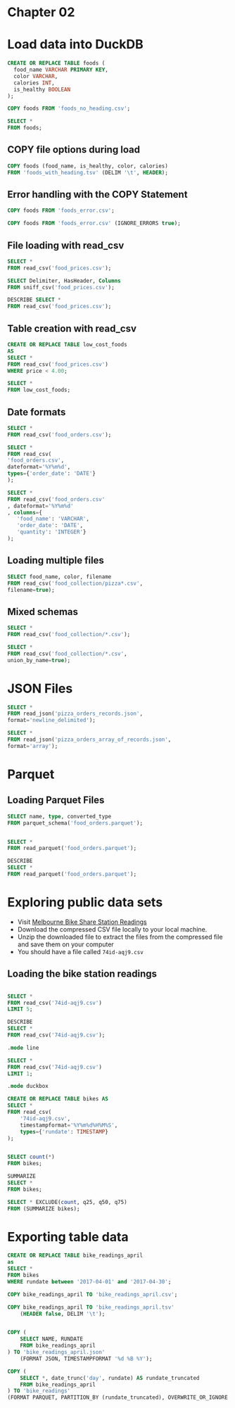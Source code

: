 # Chapter 02

# Load data into DuckDB 


```sql
CREATE OR REPLACE TABLE foods (
  food_name VARCHAR PRIMARY KEY, 
  color VARCHAR,
  calories INT, 
  is_healthy BOOLEAN
);

COPY foods FROM 'foods_no_heading.csv';

SELECT * 
FROM foods;
```

## COPY file options during load

```sql
COPY foods (food_name, is_healthy, color, calories)  
FROM 'foods_with_heading.tsv' (DELIM '\t', HEADER);
```


## Error handling with the COPY Statement

```sql
COPY foods FROM 'foods_error.csv';

COPY foods FROM 'foods_error.csv' (IGNORE_ERRORS true);
```


## File loading with read_csv

```sql
SELECT * 
FROM read_csv('food_prices.csv');

SELECT Delimiter, HasHeader, Columns
FROM sniff_csv('food_prices.csv');

DESCRIBE SELECT * 
FROM read_csv('food_prices.csv');
```

## Table creation with read_csv

```sql
CREATE OR REPLACE TABLE low_cost_foods 
AS
SELECT * 
FROM read_csv('food_prices.csv') 
WHERE price < 4.00;

SELECT * 
FROM low_cost_foods;
```

## Date formats 

```sql
SELECT * 
FROM read_csv('food_orders.csv');

SELECT *
FROM read_csv(
'food_orders.csv',
dateformat='%Y%m%d',
types={'order_date': 'DATE'}
);

SELECT * 
FROM read_csv('food_orders.csv'
, dateformat='%Y%m%d'
, columns={
   'food_name': 'VARCHAR', 
   'order_date': 'DATE', 
   'quantity': 'INTEGER'}
);
```

## Loading multiple files

```sql
SELECT food_name, color, filename   
FROM read_csv('food_collection/pizza*.csv', 
filename=true);
```

## Mixed schemas

```sql
SELECT *  
FROM read_csv('food_collection/*.csv');

SELECT *  
FROM read_csv('food_collection/*.csv', 
union_by_name=true);
```


# JSON Files

```sql
SELECT *  
FROM read_json('pizza_orders_records.json',  
format='newline_delimited');

SELECT *
FROM read_json('pizza_orders_array_of_records.json',
format='array');
```

# Parquet


## Loading Parquet Files

```sql
SELECT name, type, converted_type
FROM parquet_schema('food_orders.parquet');


SELECT *
FROM read_parquet('food_orders.parquet');

DESCRIBE
SELECT *
FROM read_parquet('food_orders.parquet');
```


# Exploring public data sets

- Visit  [Melbourne Bike Share Station Readings](https://data.melbourne.vic.gov.au/explore/dataset/melbourne-bike-share-station-readings-2011-2017/information/)
- Download the compressed CSV file locally to your local machine.
- Unzip the downloaded file to extract the files from the compressed file and save them on your computer
- You should have a file called `74id-aqj9.csv` 

## Loading the bike station readings

```sql

SELECT *
FROM read_csv('74id-aqj9.csv')
LIMIT 5;

DESCRIBE
SELECT *
FROM read_csv('74id-aqj9.csv');

.mode line

SELECT *
FROM read_csv('74id-aqj9.csv')
LIMIT 1;

.mode duckbox

CREATE OR REPLACE TABLE bikes AS 
SELECT * 
FROM read_csv( 
    '74id-aqj9.csv', 
    timestampformat='%Y%m%d%H%M%S', 
    types={'rundate': TIMESTAMP} 
); 


SELECT count(*)
FROM bikes;

SUMMARIZE 
SELECT *  
FROM bikes;

SELECT * EXCLUDE(count, q25, q50, q75) 
FROM (SUMMARIZE bikes); 
```

# Exporting table data

```sql
CREATE OR REPLACE TABLE bike_readings_april 
as 
SELECT * 
FROM bikes 
WHERE rundate between '2017-04-01' and '2017-04-30';

COPY bike_readings_april TO 'bike_readings_april.csv'; 

COPY bike_readings_april TO 'bike_readings_april.tsv' 
    (HEADER false, DELIM '\t');


COPY ( 
    SELECT NAME, RUNDATE 
    FROM bike_readings_april 
) TO 'bike_readings_april.json' 
    (FORMAT JSON, TIMESTAMPFORMAT '%d %B %Y'); 

COPY (
    SELECT *, date_trunc('day', rundate) AS rundate_truncated
    FROM bike_readings_april 
) TO 'bike_readings' 
(FORMAT PARQUET, PARTITION_BY (rundate_truncated), OVERWRITE_OR_IGNORE true);
```

